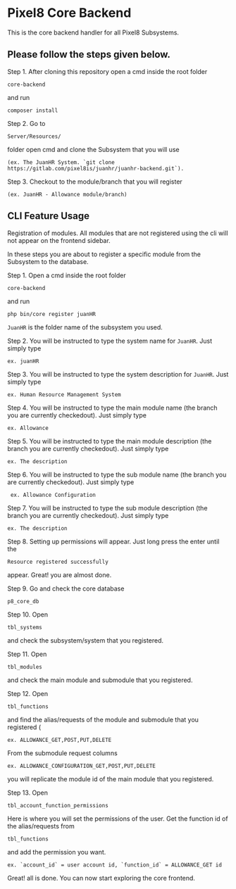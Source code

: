 # Pixel8 Core Backend

This is the core backend handler for all Pixel8 Subsystems.

## Please follow the steps given below.

Step 1. After cloning this repository open a cmd inside the root folder

```
core-backend
```

and run

```
composer install
```

Step 2. Go to

```
Server/Resources/
```

folder open cmd and clone the Subsystem that you will use

```
(ex. The JuanHR System. `git clone https://gitlab.com/pixel8is/juanhr/juanhr-backend.git`).
```

Step 3. Checkout to the module/branch that you will register

```
(ex. JuanHR - Allowance module/branch)
```

## CLI Feature Usage

Registration of modules. All modules that are not registered using the cli will not appear on the frontend sidebar.

In these steps you are about to register a specific module from the Subsystem to the database.

Step 1. Open a cmd inside the root folder

```
core-backend
```

and run

```
php bin/core register juanHR
```

`JuanHR` is the folder name of the subsystem you used.

Step 2. You will be instructed to type the system name for `JuanHR`. Just simply type

```
ex. juanHR
```

Step 3. You will be instructed to type the system description for `JuanHR`. Just simply type

```
ex. Human Resource Management System
```

Step 4. You will be instructed to type the main module name (the branch you are currently checkedout). Just simply type

```
ex. Allowance
```

Step 5. You will be instructed to type the main module description (the branch you are currently checkedout). Just simply type

```
ex. The description
```

Step 6. You will be instructed to type the sub module name (the branch you are currently checkedout). Just simply type

```
 ex. Allowance Configuration
```

Step 7. You will be instructed to type the sub module description (the branch you are currently checkedout). Just simply type

```
ex. The description
```

Step 8. Setting up permissions will appear. Just long press the enter until the

```
Resource registered successfully
```

appear. Great! you are almost done.

Step 9. Go and check the core database

```
p8_core_db
```

Step 10. Open

```
tbl_systems
```

and check the subsystem/system that you registered.

Step 11. Open

```
tbl_modules
```

and check the main module and submodule that you registered.

Step 12. Open

```
tbl_functions
```

and find the alias/requests of the module and submodule that you registered (

```
ex. ALLOWANCE_GET,POST,PUT,DELETE
```

From the submodule request columns

```
ex. ALLOWANCE_CONFIGURATION_GET,POST,PUT,DELETE
```

you will replicate the module id of the main module that you registered.

Step 13. Open

```
tbl_account_function_permissions
```

Here is where you will set the permissions of the user. Get the function id of the alias/requests from

```
tbl_functions
```

and add the permission you want.

```
ex. `account_id` = user account id, `function_id` = ALLOWANCE_GET id
```

Great! all is done. You can now start exploring the core frontend.
